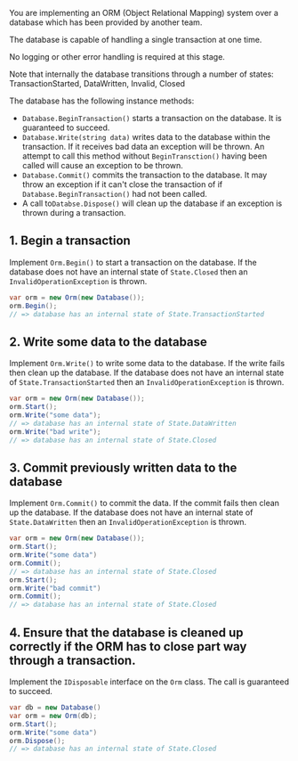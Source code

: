 You are implementing an ORM (Object Relational Mapping) system over a database which has been provided by another team.

The database is capable of handling a single transaction at one time.

No logging or other error handling is required at this stage.

Note that internally the database transitions through a number of states: TransactionStarted, DataWritten, Invalid, Closed

The database has the following instance methods:

- `Database.BeginTransaction()` starts a transaction on the database. It is guaranteed to succeed.
- `Database.Write(string data)` writes data to the database within the transaction. If it receives bad data an exception will be thrown. An attempt to call this method without `BeginTransction()` having been called will cause an exception to be thrown.
- `Database.Commit()` commits the transaction to the database. It may throw an exception if it can't close the transaction of if `Database.BeginTransaction()` had not been called.
- A call to`Databse.Dispose()` will clean up the database if an exception is thrown during a transaction.

## 1. Begin a transaction

Implement `Orm.Begin()` to start a transaction on the database. If the database does not have an internal state of `State.Closed` then an `InvalidOperationException` is thrown.

```csharp
var orm = new Orm(new Database());
orm.Begin();
// => database has an internal state of State.TransactionStarted
```

## 2. Write some data to the database

Implement `Orm.Write()` to write some data to the database. If the write fails then clean up the database. If the database does not have an internal state of `State.TransactionStarted` then an `InvalidOperationException` is thrown.

```csharp
var orm = new Orm(new Database());
orm.Start();
orm.Write("some data");
// => database has an internal state of State.DataWritten
orm.Write("bad write");
// => database has an internal state of State.Closed
```

## 3. Commit previously written data to the database

Implement `Orm.Commit()` to commit the data. If the commit fails then clean up the database. If the database does not have an internal state of `State.DataWritten` then an `InvalidOperationException` is thrown.

```csharp
var orm = new Orm(new Database());
orm.Start();
orm.Write("some data")
orm.Commit();
// => database has an internal state of State.Closed
orm.Start();
orm.Write("bad commit")
orm.Commit();
// => database has an internal state of State.Closed
```

## 4. Ensure that the database is cleaned up correctly if the ORM has to close part way through a transaction.

Implement the `IDisposable` interface on the `Orm` class. The call is guaranteed to succeed.

```csharp
var db = new Database()
var orm = new Orm(db);
orm.Start();
orm.Write("some data")
orm.Dispose();
// => database has an internal state of State.Closed
```
